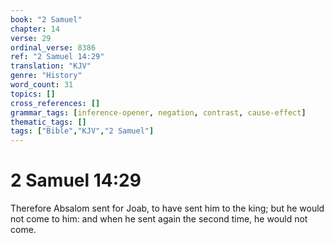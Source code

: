 ```yaml
---
book: "2 Samuel"
chapter: 14
verse: 29
ordinal_verse: 8386
ref: "2 Samuel 14:29"
translation: "KJV"
genre: "History"
word_count: 31
topics: []
cross_references: []
grammar_tags: [inference-opener, negation, contrast, cause-effect]
thematic_tags: []
tags: ["Bible","KJV","2 Samuel"]
---
```


# 2 Samuel 14:29

Therefore Absalom sent for Joab, to have sent him to the king; but he would not come to him: and when he sent again the second time, he would not come.
